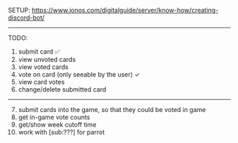 SETUP:
https://www.ionos.com/digitalguide/server/know-how/creating-discord-bot/

---
TODO:
1. submit card ✅
2. view unvoted cards
3. view voted cards
4. vote on card (only seeable by the user) ✓
5. view card votes
6. change/delete submitted card
---
7. submit cards into the game, so that they could be voted in game
8. get in-game vote counts
9. get/show week cutoff time
10. work with [sub:???] for parrot
